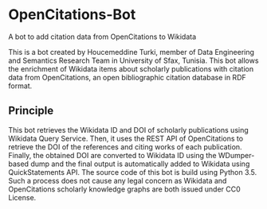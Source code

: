 # OpenCitations-Bot
A bot to add citation data from OpenCitations to Wikidata

This is a bot created by Houcemeddine Turki, member of Data Engineering and Semantics Research Team in University of Sfax, Tunisia. This bot allows the enrichment of Wikidata items about scholarly publications with citation data from OpenCitations, an open bibliographic citation database in RDF format.
## Principle
This bot retrieves the Wikidata ID and DOI of scholarly publications using Wikidata Query Service. Then, it uses the REST API of OpenCitations to retrieve the DOI of the references and citing works of each publication. Finally, the obtained DOI are converted to Wikidata ID using the WDumper-based dump and the final output is automatically added to Wikidata using QuickStatements API. The source code of this bot is build using Python 3.5. Such a process does not cause any legal concern as Wikidata and OpenCitations scholarly knowledge graphs are both issued under CC0 License.
